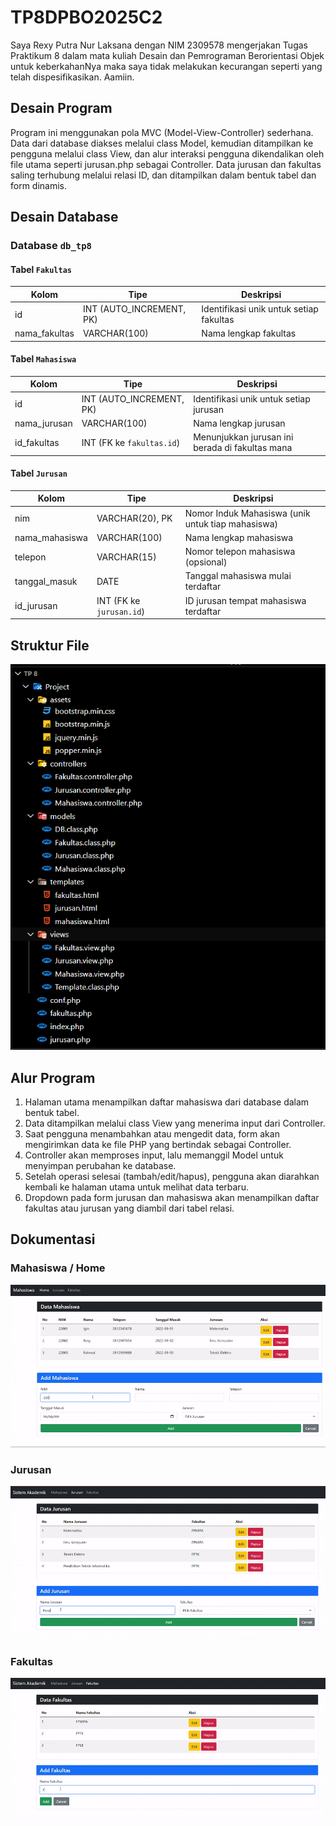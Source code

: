 # TP8DPBO2025C2

Saya Rexy Putra Nur Laksana dengan NIM 2309578 mengerjakan Tugas Praktikum 8 dalam mata kuliah Desain dan Pemrograman Berorientasi Objek untuk keberkahanNya maka saya tidak melakukan kecurangan seperti yang telah dispesifikasikan. Aamiin.

## Desain Program

Program ini menggunakan pola MVC (Model-View-Controller) sederhana. Data dari database diakses melalui class Model, kemudian ditampilkan ke pengguna melalui class View, dan alur interaksi pengguna dikendalikan oleh file utama seperti jurusan.php sebagai Controller. Data jurusan dan fakultas saling terhubung melalui relasi ID, dan ditampilkan dalam bentuk tabel dan form dinamis.

## Desain Database

### Database `db_tp8`

#### Tabel `Fakultas`

| Kolom         | Tipe                     | Deskripsi                               |
| ------------- | ------------------------ | --------------------------------------- |
| id            | INT (AUTO_INCREMENT, PK) | Identifikasi unik untuk setiap fakultas |
| nama_fakultas | VARCHAR(100)             | Nama lengkap fakultas                   |

#### Tabel `Mahasiswa`

| Kolom        | Tipe                      | Deskripsi                                       |
| ------------ | ------------------------- | ----------------------------------------------- |
| id           | INT (AUTO_INCREMENT, PK)  | Identifikasi unik untuk setiap jurusan          |
| nama_jurusan | VARCHAR(100)              | Nama lengkap jurusan                            |
| id_fakultas  | INT (FK ke `fakultas.id`) | Menunjukkan jurusan ini berada di fakultas mana |

#### Tabel `Jurusan`

| Kolom          | Tipe                     | Deskripsi                                         |
| -------------- | ------------------------ | ------------------------------------------------- |
| nim            | VARCHAR(20), PK          | Nomor Induk Mahasiswa (unik untuk tiap mahasiswa) |
| nama_mahasiswa | VARCHAR(100)             | Nama lengkap mahasiswa                            |
| telepon        | VARCHAR(15)              | Nomor telepon mahasiswa (opsional)                |
| tanggal_masuk  | DATE                     | Tanggal mahasiswa mulai terdaftar                 |
| id_jurusan     | INT (FK ke `jurusan.id`) | ID jurusan tempat mahasiswa terdaftar             |

## Struktur File

![Dokumentasi](Screenshot/Struktur_File.png)

## Alur Program

1. Halaman utama menampilkan daftar mahasiswa dari database dalam bentuk tabel.
2. Data ditampilkan melalui class View yang menerima input dari Controller.
3. Saat pengguna menambahkan atau mengedit data, form akan mengirimkan data ke file PHP yang bertindak sebagai Controller.
4. Controller akan memproses input, lalu memanggil Model untuk menyimpan perubahan ke database.
5. Setelah operasi selesai (tambah/edit/hapus), pengguna akan diarahkan kembali ke halaman utama untuk melihat data terbaru.
6. Dropdown pada form jurusan dan mahasiswa akan menampilkan daftar fakultas atau jurusan yang diambil dari tabel relasi.

## Dokumentasi

### Mahasiswa / Home

![Dokumentasi](Screenshot/mahasiswa.gif)

### Jurusan

![Dokumentasi](Screenshot/jurusan.gif)

### Fakultas

![Dokumentasi](Screenshot/fakultas.gif)
